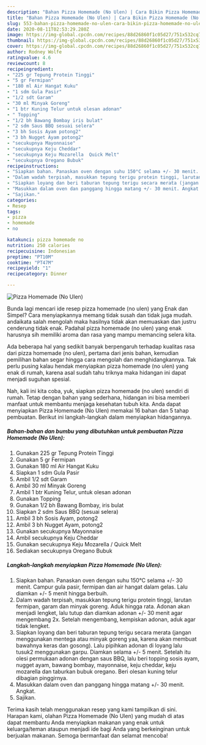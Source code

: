 ```yaml
---
description: "Bahan Pizza Homemade (No Ulen) | Cara Bikin Pizza Homemade (No Ulen) Yang Enak Banget"
title: "Bahan Pizza Homemade (No Ulen) | Cara Bikin Pizza Homemade (No Ulen) Yang Enak Banget"
slug: 553-bahan-pizza-homemade-no-ulen-cara-bikin-pizza-homemade-no-ulen-yang-enak-banget
date: 2020-08-11T02:53:29.280Z
image: https://img-global.cpcdn.com/recipes/88d26860f1c05d27/751x532cq70/pizza-homemade-no-ulen-foto-resep-utama.jpg
thumbnail: https://img-global.cpcdn.com/recipes/88d26860f1c05d27/751x532cq70/pizza-homemade-no-ulen-foto-resep-utama.jpg
cover: https://img-global.cpcdn.com/recipes/88d26860f1c05d27/751x532cq70/pizza-homemade-no-ulen-foto-resep-utama.jpg
author: Rodney Wolfe
ratingvalue: 4.6
reviewcount: 8
recipeingredient:
- "225 gr Tepung Protein Tinggi"
- "5 gr Fermipan"
- "180 ml Air Hangat Kuku"
- "1 sdm Gula Pasir"
- "1/2 sdt Garam"
- "30 ml Minyak Goreng"
- "1 btr Kuning Telur untuk olesan adonan"
- " Topping"
- "1/2 bh Bawang Bombay iris bulat"
- "2 sdm Saus BBQ sesuai selera"
- "3 bh Sosis Ayam potong2"
- "3 bh Nugget Ayam potong2"
- "secukupnya Mayonnaise"
- "secukupnya Keju Cheddar"
- "secukupnya Keju Mozarella  Quick Melt"
- "secukupnya Oregano Bubuk"
recipeinstructions:
- "Siapkan bahan. Panaskan oven dengan suhu 150°C selama +/- 30 menit. Campur gula pasir, fermipan dan air hangat dalam gelas. Lalu diamkan +/- 5 menit hingga berbuih."
- "Dalam wadah terpisah, masukkan tepung terigu protein tinggi, larutan fermipan, garam dan minyak goreng. Aduk hingga rata. Adonan akan menjadi lengket, lalu tutup dan diamkan adonan +/- 30 menit agar mengembang 2x. Setelah mengembang, kempiskan adonan, aduk agar tidak lengket."
- "Siapkan loyang dan beri taburan tepung terigu secara merata (jangan menggunakan mentega atau minyak goreng yaa, karena akan membuat bawahnya keras dan gosong). Lalu pipihkan adonan di loyang lalu tusuk2 menggunakan garpu. Diamkan selama +/- 5 menit. Setelah itu olesi permukaan adonan dengan saus BBQ, lalu beri topping sosis ayam, nugget ayam, bawang bombay, mayonnaise, keju cheddar, keju mozarella dan taburkan bubuk oregano. Beri olesan kuning telur dibagian pinggirnya."
- "Masukkan dalam oven dan panggang hingga matang +/- 30 menit. Angkat."
- "Sajikan."
categories:
- Resep
tags:
- pizza
- homemade
- no

katakunci: pizza homemade no 
nutrition: 250 calories
recipecuisine: Indonesian
preptime: "PT10M"
cooktime: "PT47M"
recipeyield: "1"
recipecategory: Dinner

---
```



![Pizza Homemade (No Ulen)](https://img-global.cpcdn.com/recipes/88d26860f1c05d27/751x532cq70/pizza-homemade-no-ulen-foto-resep-utama.jpg)

Bunda lagi mencari ide resep pizza homemade (no ulen) yang Enak dan Simpel? Cara menyiapkannya memang tidak susah dan tidak juga mudah. andaikata salah mengolah maka hasilnya tidak akan memuaskan dan justru cenderung tidak enak. Padahal pizza homemade (no ulen) yang enak harusnya sih memiliki aroma dan rasa yang mampu memancing selera kita.



Ada beberapa hal yang sedikit banyak berpengaruh terhadap kualitas rasa dari pizza homemade (no ulen), pertama dari jenis bahan, kemudian pemilihan bahan segar hingga cara mengolah dan menghidangkannya. Tak perlu pusing kalau hendak menyiapkan pizza homemade (no ulen) yang enak di rumah, karena asal sudah tahu triknya maka hidangan ini dapat menjadi suguhan spesial.


Nah, kali ini kita coba, yuk, siapkan pizza homemade (no ulen) sendiri di rumah. Tetap dengan bahan yang sederhana, hidangan ini bisa memberi manfaat untuk membantu menjaga kesehatan tubuh kita. Anda dapat menyiapkan Pizza Homemade (No Ulen) memakai 16 bahan dan 5 tahap pembuatan. Berikut ini langkah-langkah dalam menyiapkan hidangannya.

<!--inarticleads1-->

##### Bahan-bahan dan bumbu yang dibutuhkan untuk pembuatan Pizza Homemade (No Ulen):

1. Gunakan 225 gr Tepung Protein Tinggi
1. Gunakan 5 gr Fermipan
1. Gunakan 180 ml Air Hangat Kuku
1. Siapkan 1 sdm Gula Pasir
1. Ambil 1/2 sdt Garam
1. Ambil 30 ml Minyak Goreng
1. Ambil 1 btr Kuning Telur, untuk olesan adonan
1. Gunakan  Topping
1. Gunakan 1/2 bh Bawang Bombay, iris bulat
1. Siapkan 2 sdm Saus BBQ (sesuai selera)
1. Ambil 3 bh Sosis Ayam, potong2
1. Ambil 3 bh Nugget Ayam, potong2
1. Gunakan secukupnya Mayonnaise
1. Ambil secukupnya Keju Cheddar
1. Gunakan secukupnya Keju Mozarella / Quick Melt
1. Sediakan secukupnya Oregano Bubuk




<!--inarticleads2-->

##### Langkah-langkah menyiapkan Pizza Homemade (No Ulen):

1. Siapkan bahan. Panaskan oven dengan suhu 150°C selama +/- 30 menit. Campur gula pasir, fermipan dan air hangat dalam gelas. Lalu diamkan +/- 5 menit hingga berbuih.
1. Dalam wadah terpisah, masukkan tepung terigu protein tinggi, larutan fermipan, garam dan minyak goreng. Aduk hingga rata. Adonan akan menjadi lengket, lalu tutup dan diamkan adonan +/- 30 menit agar mengembang 2x. Setelah mengembang, kempiskan adonan, aduk agar tidak lengket.
1. Siapkan loyang dan beri taburan tepung terigu secara merata (jangan menggunakan mentega atau minyak goreng yaa, karena akan membuat bawahnya keras dan gosong). Lalu pipihkan adonan di loyang lalu tusuk2 menggunakan garpu. Diamkan selama +/- 5 menit. Setelah itu olesi permukaan adonan dengan saus BBQ, lalu beri topping sosis ayam, nugget ayam, bawang bombay, mayonnaise, keju cheddar, keju mozarella dan taburkan bubuk oregano. Beri olesan kuning telur dibagian pinggirnya.
1. Masukkan dalam oven dan panggang hingga matang +/- 30 menit. Angkat.
1. Sajikan.




Terima kasih telah menggunakan resep yang kami tampilkan di sini. Harapan kami, olahan Pizza Homemade (No Ulen) yang mudah di atas dapat membantu Anda menyiapkan makanan yang enak untuk keluarga/teman ataupun menjadi ide bagi Anda yang berkeinginan untuk berjualan makanan. Semoga bermanfaat dan selamat mencoba!
